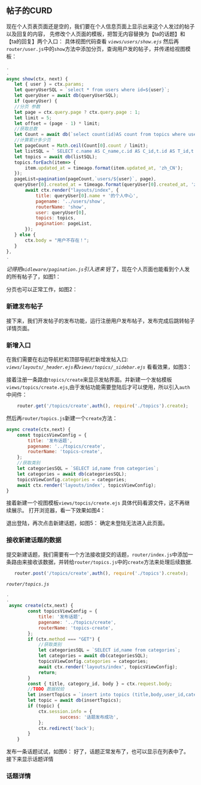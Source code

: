 ## 帖子的CURD

现在个人页表页面还是空的，我们要在个人信息页面上显示出来这个人发过的帖子以及回复的内容，
先修改个人页面的模板，把暂无内容替换为【ta的话题】和【ta的回复】两个入口：
 具体视图代码查看 *`views/users/show.ejs`*
 然后再`router/user.js`中的`show`方法中添加分页，查询用户发的帖子，并传递给视图模板：
 ```js
 .
 .
async show(ctx, next) {
	let { user } = ctx.params;
	let queryUserSQL = `select * from users where id=${user}`;
	let queryUser = await db(queryUserSQL);
	if (queryUser) {
	//分页 参数
	let page = ctx.query.page ? ctx.query.page : 1;
	let limit = 5;
	let offset = (page - 1) * limit;
	//获取总数
	let Count = await db(`select count(id)AS count from topics where user_id=${user}`);
	//计算累计多少页
	let pageCount = Math.ceil(Count[0].count / limit);
	let listSQL = ` SELECT c.name AS C_name,c.id AS C_id,t.id AS T_id,t.title AS T_title,t.body AS T_body,t.updated_at,t.reply_count FROM topics t,categories c WHERE  t.category_id=c.id AND t.user_id IN (${user})  limit ${limit} offset ${offset} `;
	let topics = await db(listSQL);
	topics.forEach(item=> {
		item.updated_at = timeago.format(item.updated_at, 'zh_CN');
	});
	pageList=pagination(pageCount,`users/${user}`, page),
	queryUser[0].created_at = timeago.format(queryUser[0].created_at, 'zh_CN');
		await ctx.render("layouts/index", {
			title: queryUser[0].name + '的个人中心',
			pagename: '../users/show',
			routerName: 'show',
			user: queryUser[0],
			topics: topics,
			pagination: pageList,
		});
	} else {
		ctx.body = "用户不存在！";
	}
},
.
 ```
*记得把`midleware/pagination.js`引入进来*
好了，现在个人页面也能看到个人发的所有帖子了，如图1：

分页也可以正常工作，如图2：


### 新建发布帖子
接下来，我们开发帖子的发布功能，运行注册用户发布帖子，发布完成后跳转帖子详情页面。
### 新增入口
在我们需要在右边导航栏和顶部导航栏新增发帖入口:
*`views/layouts/_header.ejs`和`views/topics/_sidebar.ejs`*
看看效果，如图3：

接着注册一条路由`topics/create`来显示发帖界面。并新建一个发帖模板`views/topics/create.ejs`,由于发帖功能需要登陆后才可以使用，所以引入`auth`中间件：
```js
    router.get('/topics/create',auth(), require('./topics').create);
```
然后再`router/topics.js`新建一个`create`方法：
```js
async create(ctx,next) {
	const topicsViewConfig = {
		title: '发布话题',
		pagename: '../topics/create',
		routerName: 'topics-create',
	};
	//获取类别
	let categoriesSQL = `SELECT id,name from categories`;
	let categories = await db(categoriesSQL);
	topicsViewConfig.categories = categories;
	await ctx.render('layouts/index', topicsViewConfig);
}
```
接着新建一个视图模板`views/topcis/create.ejs` 具体代码看源文件，这不再继续展示。
打开浏览器，看一下效果如图4：

退出登陆，再次点击新建话题，如图5：
确定未登陆无法进入此页面。

### 接收新建话题的数据

提交新建话题，我们需要有一个方法接收提交的话题，`router/index.js`中添加一条路由来接收该数据，并转给`router/topics.js`中的`create`方法来处理后续数据.
```js
   router.post('/topics/create',auth(), require('./topics').create);
```
*`router/topics.js`*
```js
.
.
 async create(ctx,next) {
        const topicsViewConfig = {
            title: '发布话题',
            pagename: '../topics/create',
            routerName: 'topics-create',
        };
        if (ctx.method === "GET") {
            //获取类别
            let categoriesSQL = `SELECT id,name from categories`;
            let categories = await db(categoriesSQL);
            topicsViewConfig.categories = categories;
            await ctx.render('layouts/index', topicsViewConfig);
            return;
        }
        const { title, category_id, body } = ctx.request.body;
        //TODO 数据校验
        let insertTopics = `insert into topics (title,body,user_id,category_id) values("${title}","${body}",${ctx.session.user.id},${category_id})`;
        let topic = await db(insertTopics);
        if (topic) {
            ctx.session.info = {
                    success: '话题发布成功',
            };
            ctx.redirect('back');
        }
    }
```
发布一条话题试试，如图6：
好了，话题正常发布了，也可以显示在列表中了。
接下来显示话题详情
### 话题详情